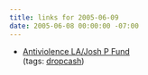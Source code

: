 ```yaml
---
title: links for 2005-06-09
date: 2005-06-08 00:00:00 -07:00
---
```


<ul class="delicious">
	<li>
		<div class="delicious-link"><a href="http://www.dropcash.com/campaign/evolve555/antiviolence_lajosh_p_fund/">Antiviolence LA/Josh P Fund</a></div>
		<div class="delicious-tags">(tags: <a href="http://del.icio.us/torrez/dropcash">dropcash</a>)</div>
	</li>
</ul>
